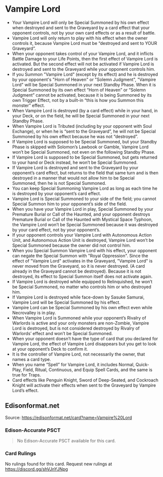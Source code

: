 # Vampire Lord

*   Your Vampire Lord will only be Special Summoned by his own effect when destroyed and sent to the Graveyard by a card effect that your opponent controls, not by your own card effects or as a result of battle.
*   Vampire Lord will only return to play with his effect when the owner controls it, because Vampire Lord must be “destroyed and sent to YOUR Graveyard”.
*   When your opponent takes control of your Vampire Lord, and it inflicts Battle Damage to your Life Points, then the first effect of Vampire Lord is activated. But the second effect will not be activated if Vampire Lord is destroyed and sent to the Graveyard while your opponent controls him.
*   If you Summon "Vampire Lord" (except by its effect) and he is destroyed by your opponent's "Horn of Heaven" or "Solemn Judgment", "Vampire Lord" will be Special Summoned in your next Standby Phase. When it is Special Summoned by its own effect “Horn of Heaven” or “Solemn Judgment” cannot be activated, because it is being Summoned by its own Trigger Effect, not by a built-in “this is how you Summon this monster” effect.
*   When Vampire Lord is destroyed (by a card effect) while in your hand, in your Deck, or on the field, he will be Special Summoned in your next Standby Phase.
*   When Vampire Lord is Tributed (including by your opponent with Soul Exchange), or when he is “sent to the Graveyard”, he will not be Special Summoned by his own effect because he was not “destroyed”.
*   If Vampire Lord is supposed to be Special Summoned, but your Standby Phase is skipped with Solomon’s Lawbook or Gamble, Vampire Lord won’t be Special Summoned, not even on the following Standby Phase.
*   If Vampire Lord is supposed to be Special Summoned, but gets returned to your hand or Deck instead, he won’t be Special Summoned.
*   If Vampire Lord is destroyed and sent to the Graveyard by your opponent’s card effect, but returns to the field that same turn and is then destroyed in a manner that would not allow him to be Special Summoned, then he is not Special Summoned.
*   You can keep Special Summoning Vampire Lord as long as each time he is destroyed by your opponent’s card effect.
*   Vampire Lord is Special Summoned to your side of the field; you cannot Special Summon him to your opponent’s side of the field.
*   When you have your Vampire Lord in play, Special Summoned by your Premature Burial or Call of the Haunted, and your opponent destroys Premature Burial or Call of the Haunted with Mystical Space Typhoon, the Vampire Lord won’t be Special Summoned because it was destroyed by your card effect, not by your opponent’s.
*   If your opponent controls your Vampire Lord with Autonomous Action Unit, and Autonomous Action Unit is destroyed, Vampire Lord won’t be Special Summoned because the owner did not control him.
*   When you Special Summon Vampire Lord with his effect, your opponent can negate the Special Summon with "Royal Oppression". Since the effect of "Vampire Lord" activates in the Graveyard, "Vampire Lord" is never moved from the Graveyard, so it is never destroyed. (A card already in the Graveyard cannot be destroyed). Because it is not destroyed, its effect to Special Summon itself does not activate again.
*   If Vampire Lord is destroyed while equipped to Relinquished, he won’t be Special Summoned, no matter who controls him or who destroyed him.
*   If Vampire Lord is destroyed while face-down by Sasuke Samurai, Vampire Lord will be Special Summoned by his effect.
*   Vampire Lord can be Special Summoned by his own effect even while Necrovalley is in play.
*   When Vampire Lord is Summoned while your opponent’s Rivalry of Warlords is active and your only monsters are non-Zombie, Vampire Lord is destroyed, but is not considered destroyed by Rivalry of Warlords’ effect and won’t be Special Summoned.
*   When your opponent doesn’t have the type of card that you declared for Vampire Lord, the effect of Vampire Lord disappears but you get to look at your opponent’s Deck to confirm it.
*   It is the controller of Vampire Lord, not necessarily the owner, that names a card type.
*   When you name “Spell” for Vampire Lord, it includes Normal, Quick-Play, Field, Ritual, Continuous, and Equip Spell Cards, and the same is true for Traps.
*   Card effects like Penguin Knight, Sword of Deep-Seated, and Cockroach Knight will activate their effects when sent to the Graveyard by Vampire Lord’s effect.

## Edisonformat.net

Source: https://edisonformat.net/card?name=Vampire%20Lord

### Edison-Accurate PSCT

> No Edison-Accurate PSCT available for this card.

### Card Rulings

No rulings found for this card. Request new rulings at https://discord.gg/shVJnYJNpg
            